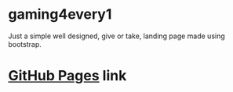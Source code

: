 # gaming4every1
Just a simple well designed, give or take, landing page made using bootstrap.

# [GitHub Pages](https://sanyanut.github.io/gaming4every1/) link
